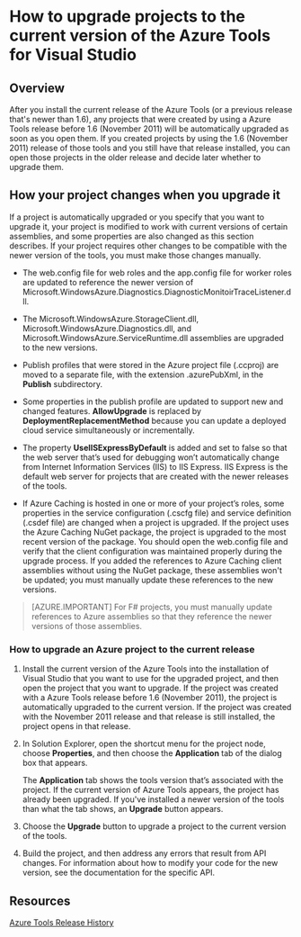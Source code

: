 <properties
   pageTitle="How to upgrade projects to the current version of the Azure tools"
   description="Learn how to upgrade an Azure project in Visual Studio to the current version of the Azure tools"
   services="visual-studio-online"
   documentationCenter="na"
   authors="kempb"
   manager="douge"
   editor="tglee" />
<tags
	ms.service="multiple"
	ms.date="09/28/2015"
	wacn.date=""/>

# How to upgrade projects to the current version of the Azure Tools for Visual Studio

## Overview

After you install the current release of the Azure Tools (or a previous release that's newer than 1.6), any projects that were created by using a Azure Tools release before 1.6 (November 2011) will be automatically upgraded as soon as you open them. If you created projects by using the 1.6 (November 2011) release of those tools and you still have that release installed, you can open those projects in the older release and decide later whether to upgrade them.

## How your project changes when you upgrade it

If a project is automatically upgraded or you specify that you want to upgrade it, your project is modified to work with current versions of certain assemblies, and some properties are also changed as this section describes. If your project requires other changes to be compatible with the newer version of the tools, you must make those changes manually.

- The web.config file for web roles and the app.config file for worker roles are updated to reference the newer version of Microsoft.WindowsAzure.Diagnostics.DiagnosticMonitoirTraceListener.dll.

- The Microsoft.WindowsAzure.StorageClient.dll, Microsoft.WindowsAzure.Diagnostics.dll, and Microsoft.WindowsAzure.ServiceRuntime.dll assemblies are upgraded to the new versions.

- Publish profiles that were stored in the Azure project file (.ccproj) are moved to a separate file, with the extension .azurePubXml, in the **Publish** subdirectory.

- Some properties in the publish profile are updated to support new and changed features. **AllowUpgrade** is replaced by **DeploymentReplacementMethod** because you can update a deployed cloud service simultaneously or incrementally.

- The property **UseIISExpressByDefault** is added and set to false so that the web server that’s used for debugging won’t automatically change from Internet Information Services (IIS) to IIS Express. IIS Express is the default web server for projects that are created with the newer releases of the tools.

- If Azure Caching is hosted in one or more of your project’s roles, some properties in the service configuration (.cscfg file) and service definition (.csdef file) are changed when a project is upgraded. If the project uses the Azure Caching NuGet package, the project is upgraded to the most recent version of the package. You should open the web.config file and verify that the client configuration was maintained properly during the upgrade process. If you added the references to Azure Caching client assemblies without using the NuGet package, these assemblies won't be updated; you must manually update these references to the new versions.

>[AZURE.IMPORTANT] For F# projects, you must manually update references to Azure assemblies so that they reference the newer versions of those assemblies.

### How to upgrade an Azure project to the current release

1. Install the current version of the Azure Tools into the installation of Visual Studio that you want to use for the upgraded project, and then open the project that you want to upgrade. If the project was created with a Azure Tools release before 1.6 (November 2011), the project is automatically upgraded to the current version. If the project was created with the November 2011 release and that release is still installed, the project opens in that release.

1. In Solution Explorer, open the shortcut menu for the project node, choose **Properties**, and then choose the **Application** tab of the dialog box that appears.

    The **Application** tab shows the tools version that’s associated with the project. If the current version of Azure Tools appears, the project has already been upgraded. If you've installed a newer version of the tools than what the tab shows, an **Upgrade** button appears.

1. Choose the **Upgrade** button to upgrade a project to the current version of the tools.

1. Build the project, and then address any errors that result from API changes. For information about how to modify your code for the new version, see the documentation for the specific API.

<!-- keep by customization: begin -->
## Resources

[Azure Tools Release History]( http://go.microsoft.com/fwlink/p/?LinkId=623548)

<!-- keep by customization: end -->